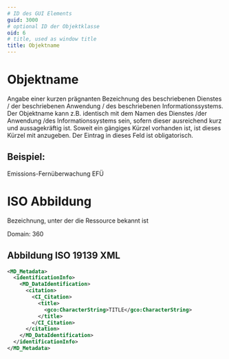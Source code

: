 ```yaml
---
# ID des GUI Elements
guid: 3000
# optional ID der Objektklasse
oid: 6
# title, used as window title
title: Objektname
---
```


# Objektname

Angabe einer kurzen prägnanten Bezeichnung des beschriebenen Dienstes / der beschriebenen Anwendung / des beschriebenen Informationssystems. Der Objektname kann z.B. identisch mit dem Namen des Dienstes /der Anwendung /des Informationssystems sein, sofern dieser ausreichend kurz und aussagekräftig ist. Soweit ein gängiges Kürzel vorhanden ist, ist dieses Kürzel mit anzugeben. Der Eintrag in dieses Feld ist obligatorisch.

## Beispiel:

Emissions-Fernüberwachung EFÜ

# ISO Abbildung

Bezeichnung, unter der die Ressource bekannt ist

Domain: 360

## Abbildung ISO 19139 XML

```XML
<MD_Metadata>
  <identificationInfo>
    <MD_DataIdentification>
      <citation>
        <CI_Citation>
          <title>
            <gco:CharacterString>TITLE</gco:CharacterString>
          </title>
        </CI_Citation>
      </citation>
    </MD_DataIdentification>
  </identificationInfo>
</MD_Metadata>
```